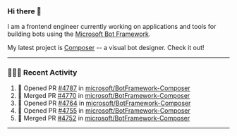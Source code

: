 ### Hi there 👋

I am a frontend engineer currently working on applications and tools for building bots using the [Microsoft Bot Framework](https://dev.botframework.com/).

My latest project is [Composer](https://github.com/microsoft/BotFramework-Composer) -- a visual bot designer. Check it out!

---

### 👨🏻‍💻 Recent Activity

<!--START_SECTION:activity-->
1. 💪 Opened PR [#4787](https://github.com/microsoft/BotFramework-Composer/pull/4787) in [microsoft/BotFramework-Composer](https://github.com/microsoft/BotFramework-Composer)
2. 🎉 Merged PR [#4770](https://github.com/microsoft/BotFramework-Composer/pull/4770) in [microsoft/BotFramework-Composer](https://github.com/microsoft/BotFramework-Composer)
3. 💪 Opened PR [#4764](https://github.com/microsoft/BotFramework-Composer/pull/4764) in [microsoft/BotFramework-Composer](https://github.com/microsoft/BotFramework-Composer)
4. 💪 Opened PR [#4755](https://github.com/microsoft/BotFramework-Composer/pull/4755) in [microsoft/BotFramework-Composer](https://github.com/microsoft/BotFramework-Composer)
5. 🎉 Merged PR [#4752](https://github.com/microsoft/BotFramework-Composer/pull/4752) in [microsoft/BotFramework-Composer](https://github.com/microsoft/BotFramework-Composer)
<!--END_SECTION:activity-->

---

<!--
**a-b-r-o-w-n/a-b-r-o-w-n** is a ✨ _special_ ✨ repository because its `README.md` (this file) appears on your GitHub profile.

Here are some ideas to get you started:

- 🔭 I’m currently working on ...
- 🌱 I’m currently learning ...
- 👯 I’m looking to collaborate on ...
- 🤔 I’m looking for help with ...
- 💬 Ask me about ...
- 📫 How to reach me: ...
- 😄 Pronouns: ...
- ⚡ Fun fact: ...
-->
